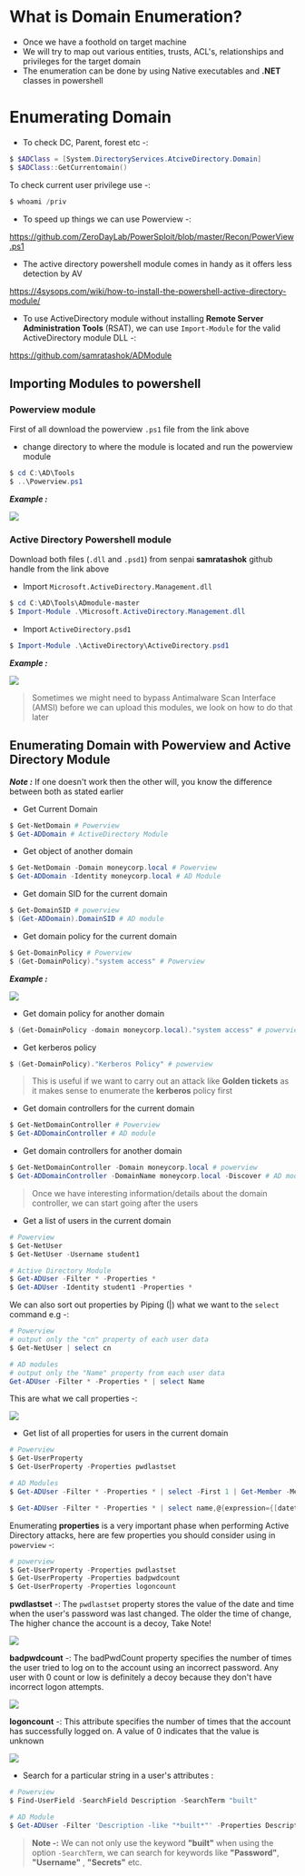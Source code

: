 # **What is Domain Enumeration?**

- Once we have a foothold on target machine
- We will try to map out various entities, trusts, ACL's, relationships and privileges for the target domain
- The enumeration can be done by using Native executables and **.NET** classes in powershell

# **Enumerating Domain**

- To check DC, Parent, forest etc -:

```powershell
$ $ADClass = [System.DirectoryServices.AtciveDirectory.Domain]
$ $ADClass::GetCurrentomain()
```

To check current user privilege use -:

```powershell
$ whoami /priv
```

- To speed up things we can use Powerview -:

https://github.com/ZeroDayLab/PowerSploit/blob/master/Recon/PowerView.ps1


- The active directory powershell module comes in handy as it offers less detection by AV



https://4sysops.com/wiki/how-to-install-the-powershell-active-directory-module/



- To use ActiveDirectory module without installing **Remote Server Administration Tools** (RSAT), we can use `Import-Module` for the valid ActiveDirectory module DLL -:


https://github.com/samratashok/ADModule



## **Importing Modules to powershell**


### **Powerview module**

First of all download the powerview `.ps1` file from the link above

- change directory to where the module is located and run the powerview module

```powershell
$ cd C:\AD\Tools
$ ..\Powerview.ps1
```


**_Example :_**

![](https://i.imgur.com/64RjZRZ.png)


### **Active Directory Powershell module**


Download both files (`.dll` and `.psd1`) from senpai **samratashok** github handle from the link above

- Import `Microsoft.ActiveDirectory.Management.dll`

```powershell
$ cd C:\AD\Tools\ADmodule-master
$ Import-Module .\Microsoft.ActiveDirectory.Management.dll
```

- Import `ActiveDirectory.psd1`

```powershell
$ Import-Module .\ActiveDirectory\ActiveDirectory.psd1
```


**_Example :_**

![](https://i.imgur.com/ugWzM3j.png)


> Sometimes we might need to bypass Antimalware Scan Interface (AMSI) before we can upload this modules, we look on how to do that later




## **Enumerating Domain with Powerview and Active Directory Module**

**_Note :_** If one doesn't work then the other will, you know the difference between both as stated earlier 

- Get Current Domain

```powershell
$ Get-NetDomain # Powerview
$ Get-ADDomain # ActiveDirectory Module
```

- Get object of another domain

```Powershell
$ Get-NetDomain -Domain moneycorp.local # Powerview
$ Get-ADDomain -Identity moneycorp.local # AD Module
```


- Get domain SID for the current domain

```powershell
$ Get-DomainSID # powerview
$ (Get-ADDomain).DomainSID # AD module
```

- Get domain policy for the current domain

```powershell
$ Get-DomainPolicy # Powerview
$ (Get-DomainPolicy)."system access" # Powerview
```


**_Example :_**


![](https://i.imgur.com/IXElkMe.png)


- Get domain policy for another domain

```powershell
$ (Get-DomainPolicy -domain moneycorp.local)."system access" # powerview
```


- Get kerberos policy

```powershell
$ (Get-DomainPolicy)."Kerberos Policy" # powerview
```


> This is useful if we want to carry out an attack like **Golden tickets** as it makes sense to enumerate the **kerberos** policy first


- Get domain controllers for the current domain

```powershell
$ Get-NetDomainController # Powerview
$ Get-ADDomainController # AD module
```

- Get domain controllers for another domain

```powershell
$ Get-NetDomainController -Domain moneycorp.local # powerview
$ Get-ADDomainController -DomainName moneycorp.local -Discover # AD module 
```

> Once we have interesting information/details about the domain controller, we can start going after the users


- Get a list of users in the current domain

```powershell
# Powerview
$ Get-NetUser
$ Get-NetUser -Username student1

# Active Directory Module
$ Get-ADUser -Filter * -Properties *
$ Get-ADUser -Identity student1 -Properties *
```

We can also sort out properties by Piping (|) what we want to the `select` command e.g -:


```powershell
# Powerview
# output only the "cn" property of each user data
$ Get-NetUser | select cn

# AD modules
# output only the "Name" property from each user data
Get-ADUser -Filter * -Properties * | select Name
```


This are what we call properties -:



![](https://i.imgur.com/ycv4kYe.png)


- Get list of all properties for users in the current domain

```powershell
# Powerview
$ Get-UserProperty
$ Get-UserProperty -Properties pwdlastset

# AD Modules
$ Get-ADUser -Filter * -Properties * | select -First 1 | Get-Member -MemberType *Property | select Name

$ Get-ADUser -Filter * -Properties * | select name,@{expression={[datetime]::fromFileTime($_.pwdlastset)}}
```


Enumerating **properties** is a very important phase when performing Active Directory attacks, here are few properties  you should consider using in `powerview` -:

```powershell
# powerview
$ Get-UserProperty -Properties pwdlastset
$ Get-UserProperty -Properties badpwdcount
$ Get-UserProperty -Properties logoncount
```

**pwdlastset** -: The `pwdlastset` property stores the value of the date and time when the user's password was last changed. The older the time of change, The higher chance the account is a decoy, Take Note! 


![](https://i.imgur.com/apx9rn0.png)



**badpwdcount** -: The badPwdCount property specifies the number of times the user tried to log on to the account using an incorrect password. Any user with 0 count or low is definitely a decoy because they don't have incorrect logon attempts.


![](https://i.imgur.com/0qyltCP.png)

**logoncount** -: This attribute specifies the number of times that the account has successfully logged on. A value of 0 indicates that the value is unknown

![](https://i.imgur.com/Txuo0A4.png)


- Search for a particular string in a user's attributes :

```powershell
# Powerview
$ Find-UserField -SearchField Description -SearchTerm "built"

# AD Module
$ Get-ADUser -Filter 'Description -like "*built*"' -Properties Description | select name,Description
```

> **Note -:** We can not only use the keyword **"built"** when using the option `-SearchTerm`, we can search for keywords like **"Password"**, **"Username"** , **"Secrets"** etc.


